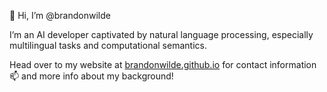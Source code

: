 👋 Hi, I’m @brandonwilde

I’m an AI developer captivated by natural language processing, especially multilingual tasks and computational semantics.

Head over to my website at [brandonwilde.github.io](https://brandonwilde.github.io) for contact information 📫 and more info about my background!

<!---
brandonwilde/brandonwilde is a ✨ special ✨ repository because its `README.md` (this file) appears on your GitHub profile.
You can click the Preview link to take a look at your changes.
--->
